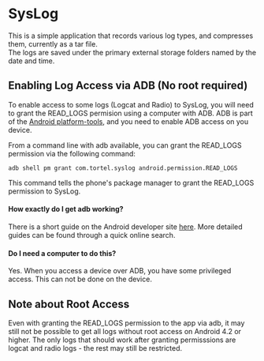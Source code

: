 # SysLog

This is a simple application that records various log types, and compresses them, currently as a tar file.  
The logs are saved under the primary external storage folders named by the date and time.  

## Enabling Log Access via ADB (No root required)

To enable access to some logs (Logcat and Radio) to SysLog, you will need to grant the READ_LOGS permision using a computer with ADB.
ADB is part of the [Android platform-tools](https://developer.android.com/studio/releases/platform-tools), and you need to enable ADB
access on you device.

From a command line with adb available, you can grant the READ_LOGS permission via the following command:

```
adb shell pm grant com.tortel.syslog android.permission.READ_LOGS
```

This command tells the phone's package manager to grant the READ_LOGS permission to SysLog.

#### How exactly do I get adb working?

There is a short guide on the Android developer site [here](https://developer.android.com/studio/run/device).
More detailed guides can be found through a quick online search.

#### Do I need a computer to do this?

Yes. When you access a device over ADB, you have some privileged access. This can not be done on the device.

## Note about Root Access

Even with granting the READ_LOGS permission to the app via adb, it may still not be possible to get all logs without root access on Android 4.2 or higher.
The only logs that should work after granting permisssions are logcat and radio logs - the rest may still be restricted.
